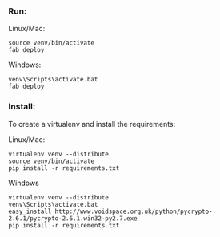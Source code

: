 ### Run: 

Linux/Mac:

    source venv/bin/activate
    fab deploy 

Windows:

    venv\Scripts\activate.bat
    fab deploy

### Install: 

To create a virtualenv and install the requirements:

Linux/Mac:

    virtualenv venv --distribute
    source venv/bin/activate
    pip install -r requirements.txt 


Windows

    virtualenv venv --distribute
    venv\Scripts\activate.bat
    easy_install http://www.voidspace.org.uk/python/pycrypto-2.6.1/pycrypto-2.6.1.win32-py2.7.exe
    pip install -r requirements.txt 
